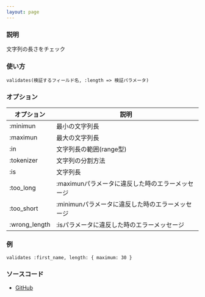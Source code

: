 ```yaml
---
layout: page
---
```

### 説明
文字列の長さをチェック

### 使い方
    validates(検証するフィールド名, :length => 検証パラメータ)

### オプション

オプション         | 説明
------------- | ----------------------------
:minimun      | 最小の文字列長
:maximun      | 最大の文字列長
:in           | 文字列長の範囲(range型)
:tokenizer    | 文字列の分割方法
:is           | 文字列長
:too_long     | :maximunパラメータに違反した時のエラーメッセージ
:too_short    | :minimunパラメータに違反した時のエラーメッセージ
:wrong_length | :isパラメータに違反した時のエラーメッセージ

### 例
    validates :first_name, length: { maximum: 30 }

### ソースコード
* [GitHub](https://github.com/rails/rails/blob/f33d52c95217212cbacc8d5e44b5a8e3cdc6f5b3/activemodel/lib/active_model/validations/validates.rb#L105)